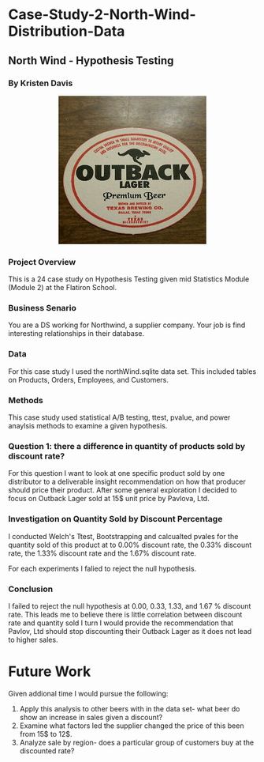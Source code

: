 # Case-Study-2-North-Wind-Distribution-Data 
## North Wind - Hypothesis Testing  
### By Kristen Davis

<p align="center">
  <img width="300" height="300" src="outback.jpg">
</p>
 
### Project Overview 
This is a 24 case study on Hypothesis Testing given mid Statistics Module (Module 2) at the Flatiron School. 

### Business Senario 
You are a DS working for Northwind, a supplier company. Your job is find interesting relationships in their database.  

### Data 
For this case study I used the northWind.sqlite data set. This included tables on Products, Orders, Employees, and Customers.  

### Methods 
This case study used statistical A/B testing, ttest, pvalue, and power anaylsis methods to examine a given hypothesis.

### Question 1: there a difference in quantity of products sold by discount rate?  
For this question I want to look at one specific product sold by one distributor to a deliverable insight recommendation on how that producer should price their product. After some general exploration I decided to focus on Outback Lager sold at 15$ unit price by Pavlova, Ltd.  

### Investigation on Quantity Sold by Discount Percentage 
I conducted Welch's Ttest, Bootstrapping and calcualted pvales for the quantity sold of this product at to 0.00% discount rate, the 0.33% discount rate, the 1.33% discount rate and the 1.67% discount rate. 

For each experiments I falied to reject the null hypothesis. 

### Conclusion 
I failed to reject the null hypothesis at 0.00, 0.33, 1.33, and 1.67 % discount rate. This leads me to believe there is little correlation between discount rate and quantity sold I turn I would provide the recommendation that Pavlov, Ltd should stop discounting their Outback Lager as it does not lead to higher sales. 

# Future Work
Given addional time I would pursue the following: 
1. Apply this analysis to other beers with in the data set- what beer do show an increase in sales given a discount? 
2. Examine what factors led the supplier changed the price of this been from 15$ to 12$. 
3. Analyze sale by region- does a particular group of customers buy at the discounted rate? 
